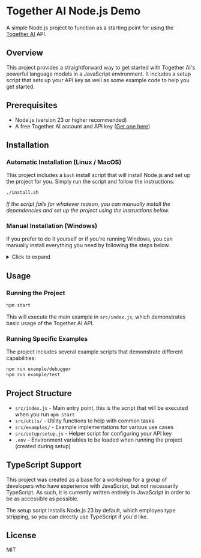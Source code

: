 # Together AI Node.js Demo

A simple Node.js project to function as a starting point for using the [Together AI](https://together.ai) API.

## Overview

This project provides a straightforward way to get started with Together AI's powerful language models in a JavaScript environment. It includes a setup script that sets up your API key as well as some example code to help you get started.

## Prerequisites

- Node.js (version 23 or higher recommended)
- A free Together AI account and API key ([Get one here](https://together.ai))

## Installation

### Automatic Installation (Linux / MacOS)

This project includes a `bash` install script that will install Node.js and set up the project for you. Simply run the script and follow the instructions:

```bash
./install.sh
```

_If the script fails for whatever reason, you can manually install the dependencies and set up the project using the instructions below._

### Manual Installation (Windows)

If you prefer to do it yourself or if you're running Windows, you can manually install everything you need by following the steps below.

<details> 
  <summary>Click to expand</summary>


#### Install Node.js

Follow the simple instructions on the [Node.js website](https://nodejs.org/en/download).

_Ensure you pick your OS from the dropdown menu._

#### Clone the Repository

Clone this repository from GitHub.

```bash
git clone https://github.com/krista-koivisto-paf/together-ai-js.git
```

#### Install Dependencies

Install project dependencies:

```bash
npm install
```

#### Add your API key

Run the setup script to set up your API key:

```bash
npm run setup
```

You'll be prompted to enter your Together AI API key. You can find it on your Together AI dashboard or in the [API settings under API Keys](https://api.together.ai/settings/api-keys).

**That's it, you're good to go! 🎉**

</details>

## Usage

### Running the Project

```bash
npm start
```

This will execute the main example in `src/index.js`, which demonstrates basic usage of the Together AI API.

### Running Specific Examples

The project includes several example scripts that demonstrate different capabilities:

```bash
npm run example/debugger
npm run example/test
```

## Project Structure

- `src/index.js` - Main entry point, this is the script that will be executed when you run `npm start`
- `src/utils/` - Utility functions to help with common tasks
- `src/examples/` - Example implementations for various use cases
- `src/setup/setup.js` - Helper script for configuring your API key
- `.env` - Environment variables to be loaded when running the project (created during setup)

## TypeScript Support

This project was created as a base for a workshop for a group of developers who have experience with JavaScript, but not necessarily TypeScript. As such, it is currently written entirely in JavaScript in order to be as accessible as possible.

The setup script installs Node.js 23 by default, which employes type stripping, so you can directly use TypeScript if you'd like.

## License

MIT
